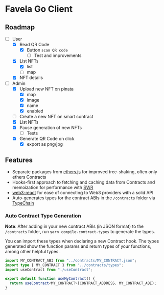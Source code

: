 # Favela Go Client

## Roadmap

- [ ] User
  - [X] Read QR Code
    - [X] Button `scan QR code`
      - [ ] Test and improvements
  - [X] List NFTs
    - [X] list
    - [ ] map
  - [X] NFT details
- [ ] Admin
  - [X] Upload new NFT on pinata
    - [X] map
    - [X] image
    - [X] name
    - [X] enabled
  - [ ] Create a new NFT on smart contract
  - [X] List NFTs
  - [X] Pause generation of new NFTs
    - [ ] Tests
  - [X] Generate QR Code on click
    - [X] export as png/jpg

## Features

- Separate packages from [ethers.js](https://docs.ethers.io/v5/) for improved tree-shaking, often only ethers Contracts
- Hooks-first approach to fetching and caching data from Contracts and memoization for performance with [SWR](https://swr.vercel.app)
- [web3-react](https://github.com/NoahZinsmeister/web3-react) for ease of connecting to Web3 providers with a solid API
- Auto-generates types for the contract ABIs in the `/contracts` folder via [TypeChain](https://github.com/ethereum-ts/TypeChain)

### Auto Contract Type Generation

**Note**: After adding in your new contract ABIs (in JSON format) to the `/contracts` folder, run `yarn compile-contract-types` to generate the types.

You can import these types when declaring a new Contract hook. The types generated show the function params and return types of your functions, among other helpful types. 

```ts
import MY_CONTRACT_ABI from "../contracts/MY_CONTRACT.json";
import type { MY_CONTRACT } from "../contracts/types";
import useContract from "./useContract";

export default function useMyContract() {
  return useContract<MY_CONTRACT>(CONTRACT_ADDRESS, MY_CONTRACT_ABI);
}
```
